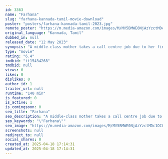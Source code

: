 ```yaml
---
id: 3363
name: "Farhana"
slug: "farhana-kannada-tamil-movie-download"
poster: "posters/farhana-kannada-tamil-2023.jpg"
remote_poster: "https://m.media-amazon.com/images/M/MV5BMWE0NjAzYzctMDc1OC00MWE0LTg4NzctOGMzMTAxN2ZjMDNkXkEyXkFqcGdeQXVyMTY1MzAyNjU4._V1_SX300.jpg"
original_language: "Kannada, Tamil"
dubbed_in: null
released_date: "12 May 2023"
synopsis: "A middle-class mother takes a call centre job due to her financial reasons, and that gives her freedom, but it leads into a web of dangers."
type: "movie"
rating: "6.4"
imdbid: "tt15434268"
tmdbid: null
views: 0
likes: 0
dislikes: 0
author_id: 1
trailer_url: null
runtime: "140 min"
is_featured: 0
is_active: 1
is_comingsoon: 0
seo_title: "Farhana"
seo_description: "A middle-class mother takes a call centre job due to her financial reasons, and that gives her freedom, but it leads into a web of dangers."
seo_keywords: "\"Farhana\""
seo_image: "https://m.media-amazon.com/images/M/MV5BMWE0NjAzYzctMDc1OC00MWE0LTg4NzctOGMzMTAxN2ZjMDNkXkEyXkFqcGdeQXVyMTY1MzAyNjU4._V1_SX300.jpg"
screenshots: null
redirect_to: null
social_shares: 0
created_at: 2025-04-18 17:14:31
updated_at: 2025-04-18 17:14:31
---
```


